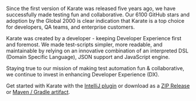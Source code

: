 Since the first version of Karate was released five years ago, we have successfully made testing fun and collaborative. Our 6100 GitHub stars and adoption by the Global 2000 is clear indication that Karate is a top choice for developers, QA teams, and enterprise customers.

Karate was created by a developer - keeping Developer Experience first and foremost. We made test-scripts simpler, more readable, and maintainable by relying on an innovative combination of an interpreted DSL (Domain Specific Language), JSON support and JavaScript engine.

Staying true to our mission of making test automation fun & collaborative, we continue to invest in enhancing Developer Experience (DX).

Get started with Karate with the [IntelliJ plugin](https://plugins.jetbrains.com/plugin/19232-karate) or download as a [ZIP Release](https://github.com/karatelabs/karate/wiki/ZIP-Release) or [Maven / Gradle artifact](https://karatelabs.github.io/karate/#getting-started).

